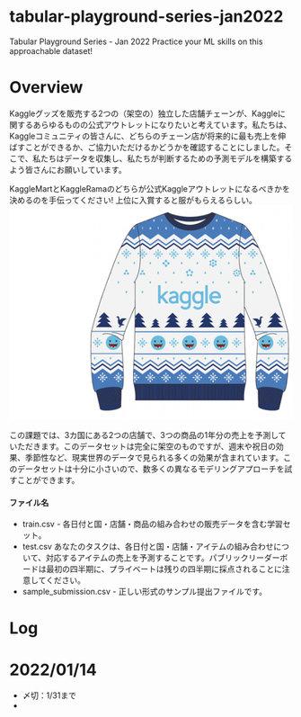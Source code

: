 # tabular-playground-series-jan2022
Tabular Playground Series - Jan 2022 Practice your ML skills on this approachable dataset!

# Overview
Kaggleグッズを販売する2つの（架空の）独立した店舗チェーンが、Kaggleに関するあらゆるものの公式アウトレットになりたいと考えています。私たちは、Kaggleコミュニティの皆さんに、どちらのチェーン店が将来的に最も売上を伸ばすことができるか、ご協力いただけるかどうかを確認することにしました。そこで、私たちはデータを収集し、私たちが判断するための予測モデルを構築するよう皆さんにお願いしています。

KaggleMartとKaggleRamaのどちらが公式Kaggleアウトレットになるべきかを決めるのを手伝ってください!
上位に入賞すると服がもらえるらしい。
<img src="kaggle_sweater.png"></img>

この課題では、3カ国にある2つの店舗で、3つの商品の1年分の売上を予測していただきます。このデータセットは完全に架空のものですが、週末や祝日の効果、季節性など、現実世界のデータで見られる多くの効果が含まれています。このデータセットは十分に小さいので、数多くの異なるモデリングアプローチを試すことができます。

#### ファイル名
* train.csv - 各日付と国・店舗・商品の組み合わせの販売データを含む学習セット。
* test.csv あなたのタスクは、各日付と国・店舗・アイテムの組み合わせについて、対応するアイテムの売上を予測することです。パブリックリーダーボードは最初の四半期に、プライベートは残りの四半期に採点されることに注意してください。
* sample_submission.csv - 正しい形式のサンプル提出ファイルです。
# Log
# 2022/01/14
* 〆切：1/31まで
* 